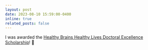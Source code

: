 ```yaml
---
layout: post
date: 2023-08-10 15:59:00-0400
inline: true
related_posts: false
---
```


I was awarded the [Healthy Brains Healthy Lives Doctoral Excellence Scholarship](https://www.mcgill.ca/hbhl/)! :brain:
